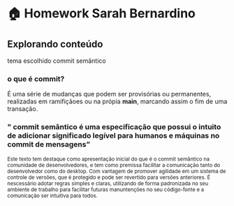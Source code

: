 # 🏠 Homework Sarah Bernardino 

 ## Explorando conteúdo
   tema escolhido commit semântico
 ### **o que é commit?**
  É uma série de mudanças que podem ser provisórias ou permanentes, realizadas em ramifiçãoes ou na própia **main**, marcando assim o fim de uma transação.
  ### " **commit semântico** é uma especificação que possui o intuito de adicionar significado legível para humanos e máquinas no commit de mensagens”

  <sub>Este texto tem destaque como apresentação inicial do que é o commit semântico na comunidade de desenvolvedores, e tem como premissa facilitar a comunicação tanto do desenvolvedor como do desktop.
  Com vantagem de promover agilidade em um sistema de controle de versões, que é protegido e pode ser revertido para versões anteriores.
  É nescessário adotar regras simples e claras, utilizando de forma padronizada no seu ambiente de trabalho para facilitar futuras manuntenções no seu código-fonte e a comunicação ser intuitiva para todos.</sub>



